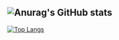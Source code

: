 ![Anurag's GitHub stats](https://github-readme-stats.vercel.app/api?username=heum-ji&show_icons=true&theme=radical)
---
[![Top Langs](https://github-readme-stats.vercel.app/api/top-langs/?username=heum-ji&layout=compact)](https://github.com/anuraghazra/github-readme-stats)
